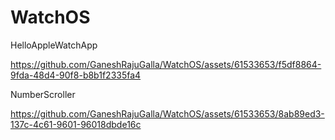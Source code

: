 # WatchOS

HelloAppleWatchApp

https://github.com/GaneshRajuGalla/WatchOS/assets/61533653/f5df8864-9fda-48d4-90f8-b8b1f2335fa4


NumberScroller



https://github.com/GaneshRajuGalla/WatchOS/assets/61533653/8ab89ed3-137c-4c61-9601-96018dbde16c





